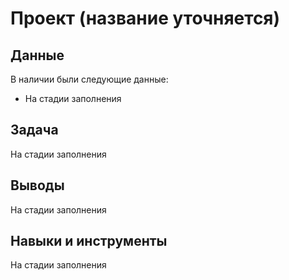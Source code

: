 # Проект (название уточняется)


## Данные

В наличии были следующие данные:
- На стадии заполнения

## Задача

На стадии заполнения  

## Выводы

На стадии заполнения

## Навыки и инструменты
На стадии заполнения  
